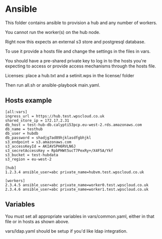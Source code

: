 # Ansible
This folder contains ansible to provision a hub and any number of workers.

You cannot run the worker(s) on the hub node.

Right now this expects an external s3 store and postgresql database.

To use it provide a hosts file and change the settings in the files in vars.

You should have a pre-shared private key to log in to the hosts you're expecting to access or provide access mechanisms through the hosts file.

Licenses: place a hub.txt and a setinit.wps in the license/ folder

Then run all.sh or ansible-playbook main.yaml.

## Hosts example

```
[all:vars]
ingress_url = https://hub.test.wpscloud.co.uk
shared_store_ip = 172.17.2.31
db_host = test-hub-db.calypti53pcp.eu-west-2.rds.amazonaws.com
db_name = testhub
db_user = hubdb
db_password = shadjg7ad89hjklasdfgbhjkl
s3_endpoint = s3.amazonaws.com
s3_accessKeyId = AKIAVSPH6RVLN6J
s3_secretAccessKey = RpbPHWt5ucT7PexRy+/X4F5A/Ykf
s3_bucket = test-hubdata
s3_region = eu-west-2

[hub]
1.2.3.4 ansible_user=abc private_name=hubvm.test.wpscloud.co.uk

[workers]
2.3.4.5 ansible_user=abc private_name=worker0.test.wpscloud.co.uk
2.3.4.6 ansible_user=abc private_name=worker1.test.wpscloud.co.uk
```

## Variables

You must set all appropriate variables in vars/common.yaml, either in that file or in hosts as shown above.

vars/ldap.yaml should be setup if you'd like ldap integration.
